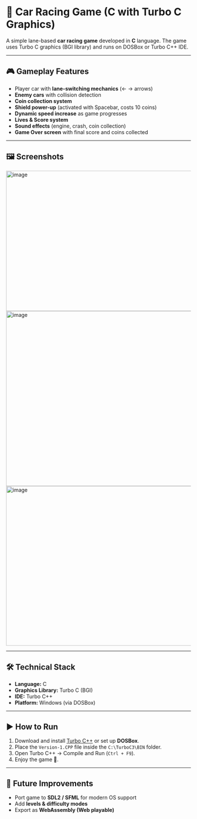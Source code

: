 # 🚗 Car Racing Game (C with Turbo C Graphics)

A simple lane-based **car racing game** developed in **C** language.
The game uses Turbo C graphics (BGI library) and runs on DOSBox or Turbo C++ IDE.

---

## 🎮 Gameplay Features
- Player car with **lane-switching mechanics** (← → arrows)
- **Enemy cars** with collision detection
- **Coin collection system**
- **Shield power-up** (activated with Spacebar, costs 10 coins)
- **Dynamic speed increase** as game progresses
- **Lives & Score system**
- **Sound effects** (engine, crash, coin collection)
- **Game Over screen** with final score and coins collected

---

## 🖼️ Screenshots
<img width="513" height="383" alt="image" src="https://github.com/user-attachments/assets/fd280ad1-7dd0-49d2-8d43-321ce0e35dc1" />

<img width="635" height="478" alt="image" src="https://github.com/user-attachments/assets/6aaaa4d4-ffe2-42d5-9fc0-2de2e5d4d3b5" />

<img width="572" height="436" alt="image" src="https://github.com/user-attachments/assets/e6c81608-c87c-4d1c-8fd5-8a583ea6eb3a" />


---

## 🛠️ Technical Stack
- **Language:** C  
- **Graphics Library:** Turbo C (BGI)  
- **IDE:** Turbo C++  
- **Platform:** Windows (via DOSBox)  

---

## ▶️ How to Run
1. Download and install [Turbo C++](https://archive.org/details/turbo-c-3.2) or set up **DOSBox**.  
2. Place the `Version-1.CPP` file inside the `C:\TurboC3\BIN` folder.  
3. Open Turbo C++ → Compile and Run (`Ctrl + F9`).  
4. Enjoy the game 🚀.  

---

## 📌 Future Improvements
- Port game to **SDL2 / SFML** for modern OS support  
- Add **levels & difficulty modes**  
- Export as **WebAssembly (Web playable)**  

